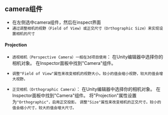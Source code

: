 ## camera组件
* 在左侧选中camera组件，然后在inspect界面
* `通过调整相机的视野（Field of View）或正交尺寸（Orthographic Size）来实现设置相机的尺寸`

#### Projection
* `透视相机（Perspective Camera）一般在3d项目使用`：
在Unity编辑器中选择你的相机对象。
在Inspector面板中找到"Camera"组件。
* `调整"Field of View"属性来改变相机的视野大小。较小的值会缩小视野，较大的值会增大视野。`

* `正交相机（Orthographic Camera）`：
在Unity编辑器中选择你的相机对象。
在Inspector面板中找到"Camera"组件。
将"Projection"属性设置为`"Orthographic"，启用正交投影。`
`调整"Size"属性来改变相机的正交尺寸。较小的值会缩小尺寸，较大的值会增大尺寸。`


